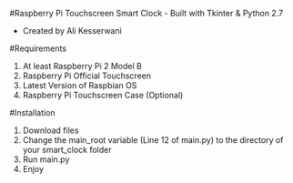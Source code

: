 #Raspberry Pi Touchscreen Smart Clock - Built with Tkinter & Python 2.7
 - Created by Ali Kesserwani

#Requirements
1. At least Raspberry Pi 2 Model B
2. Raspberry Pi Official Touchscreen
3. Latest Version of Raspbian OS
4. Raspberry Pi Touchscreen Case (Optional) 

#Installation
1. Download files 
2. Change the main_root variable (Line 12 of main.py) to the directory of your smart_clock folder 
3. Run main.py
4. Enjoy
